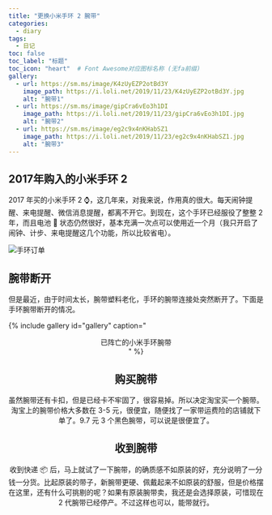 ```yaml
---
title: "更换小米手环 2 腕带"
categories:
  - diary
tags:
  - 日记
toc: false
toc_label: "标题"
toc_icon: "heart"  # Font Awesome对应图标名称 (无fa前缀)	
gallery:
  - url: https://sm.ms/image/K4zUyEZP2otBd3Y
    image_path: https://i.loli.net/2019/11/23/K4zUyEZP2otBd3Y.jpg
    alt: "腕带1"
  - url: https://sm.ms/image/gipCra6vEo3h1DI
    image_path: https://i.loli.net/2019/11/23/gipCra6vEo3h1DI.jpg
    alt: "腕带2"
  - url: https://sm.ms/image/eg2c9x4nKHabSZ1
    image_path: https://i.loli.net/2019/11/23/eg2c9x4nKHabSZ1.jpg
    alt: "腕带3"
---
```

## 2017年购入的小米手环 2
2017 年买的小米手环 2 :watch:，这几年来，对我来说，作用真的很大。每天闹钟提醒、来电提醒、微信消息提醒，都离不开它。到现在，这个手环已经服役了整整 2 年，而且电池 :battery: 状态仍然很好，基本充满一次点可以使用近一个月（我只开启了闹钟、计步、来电提醒这几个功能，所以比较省电）。

![手环订单](https://i.loli.net/2019/11/23/bkfZ8RFtLixzOWl.png)

## 腕带断开
但是最近，由于时间太长，腕带塑料老化，手环的腕带连接处突然断开了。下面是手环腕带断开的情况。

{% include gallery id="gallery" caption="<center>已阵亡的小米手环腕带<center/>" %}

## 购买腕带
虽然腕带还有卡扣，但是已经卡不牢固了，很容易掉。所以决定淘宝买一个腕带。
淘宝上的腕带价格大多数在 3-5 元，很便宜，随便找了一家带运费险的店铺就下单了。9.7 元 3 个黑色腕带，可以说是很便宜了。

## 收到腕带
收到快递 :package: 后，马上就试了一下腕带，的确质感不如原装的好，充分说明了一分钱一分货。比起原装的带子，新腕带更硬、佩戴起来不如原装的舒服，但是价格摆在这里，还有什么可挑剔的呢？如果有原装腕带卖，我还是会选择原装，可惜现在 2 代腕带已经停产。不过这样也可以，能带就行。










